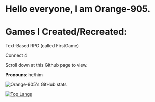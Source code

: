 # Hello everyone, I am Orange-905. 


# Games I Created/Recreated: 

Text-Based RPG (called FirstGame)

Connect 4

Scroll down at this Github page to view.

**Pronouns**: he/him

![Orange-905's GitHub stats](https://github-readme-stats.vercel.app/api?username=Orange-905&show_icons=true&theme=tokyonight)

[![Top Langs](https://github-readme-stats.vercel.app/api/top-langs/?username=Orange-905&show_icons=true&theme=tokyonight)](https://github.com/Orange-905/github-readme-stats)
